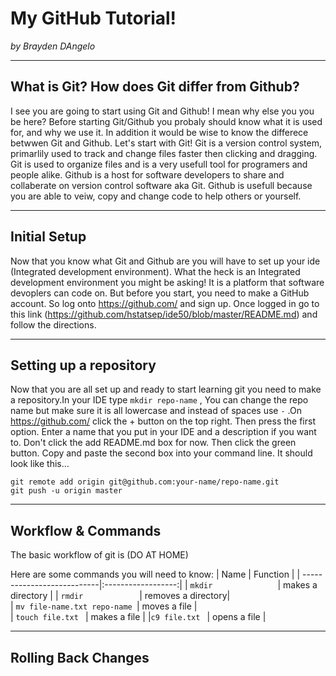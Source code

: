 # My GitHub Tutorial! 

_by Brayden DAngelo_

---
## What is Git? How does Git differ from Github?

I see you are going to start using Git and Github! I mean why else you you be here? Before starting Git/Github you probaly should know what it is used for, and why we use it. In addition it would be wise to know the differece betwwen Git and Github. Let's start with Git! Git is a version control system, primarlily used to track and change files faster then clicking and dragging. Git is used to organize files and is a very usefull tool for programers and people alike. Github is a host for software developers to share and collaberate on version control software aka Git. Github is usefull because you are able to veiw, copy and change code to help others or yourself. 



---
## Initial Setup
Now that you know what Git and Github are you will have to set up your ide (Integrated development environment). What the heck is an Integrated development environment you might be asking! It is a platform that software devoplers can code on. But before you start, you need to make a GitHub account. So log onto https://github.com/ and sign up. Once logged in go to this link (https://github.com/hstatsep/ide50/blob/master/README.md) and follow the directions.

---
## Setting up a repository 
Now that you are all set up and ready to start learning git you need to make a repository.In your IDE type ```mkdir repo-name``` , You can change the repo name but make sure it is all lowercase and instead of spaces use ```-```   .On https://github.com/ click the + button on the top right. Then press the first option. Enter a name that you put in your IDE and a description if you want to. Don't click the add README.md box for now. Then click the green button. Copy and paste the second box into your command line. It should look like this... 

```
git remote add origin git@github.com:your-name/repo-name.git
git push -u origin master
```
---
## Workflow & Commands
The basic workflow of git is (DO AT HOME)


Here are some commands you will need to know:
|          Name              |  Function          | 
| ---------------------------|:------------------:| 
| ```mkdir              ```        | makes a directory  | 
| ```rmdir            ```          | removes a directory|   
| ```mv file-name.txt repo-name ```| moves a file       |   
| ```touch file.txt ```            | makes a file       |
|```c9 file.txt ```                | opens a file       |


---
## Rolling Back Changes